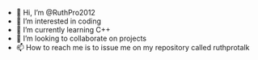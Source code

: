 - 👋 Hi, I’m @RuthPro2012
- 👀 I’m interested in coding
- 🌱 I’m currently learning C++
- 💞️ I’m looking to collaborate on projects
- 📫 How to reach me is to issue me on my repository called ruthprotalk

<!---
RuthPro2012/RuthPro2012 is a ✨ special ✨ repository because its `README.md` (this file) appears on your GitHub profile.
You can click the Preview link to take a look at your changes.
--->
